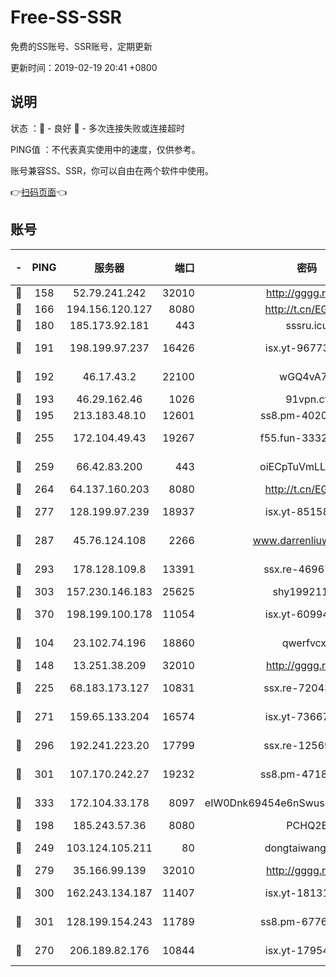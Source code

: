 # Free-SS-SSR

免费的SS账号、SSR账号，定期更新

更新时间：2019-02-19 20:41 +0800

## 说明

状态     ：🙂 - 良好 🙁 - 多次连接失败或连接超时

PING值   ：不代表真实使用中的速度，仅供参考。

账号兼容SS、SSR，你可以自由在两个软件中使用。

👉[扫码页面](https://liesauer.github.io/free-ss-ssr.github.io/)👈

## 账号

|-|PING|服务器|端口|密码|加密方式|区域|
|:----:|:----:|:-----:|-----:|:----:|:----:|:----:|
|🙂|158|52.79.241.242|32010|http://gggg.rocks|chacha20|KR|
|🙂|166|194.156.120.127|8080|http://t.cn/EGJIyrl|rc4-md5|RU|
|🙂|180|185.173.92.181|443|sssru.icu|rc4-md5|RU|
|🙂|191|198.199.97.237|16426|isx.yt-96773111|aes-256-cfb|US|
|🙂|192|46.17.43.2|22100|wGQ4vA7D|aes-256-gcm|RU|
|🙂|193|46.29.162.46|1026|91vpn.cf|rc4-md5|RU|
|🙂|195|213.183.48.10|12601|ss8.pm-40202630|rc4-md5|RU|
|🙂|255|172.104.49.43|19267|f55.fun-33324216|aes-256-cfb|SG|
|🙂|259|66.42.83.200|443|oiECpTuVmLLxk4Ts|aes-256-cfb|US|
|🙂|264|64.137.160.203|8080|http://t.cn/EGJIyrl|rc4-md5|CA|
|🙂|277|128.199.97.239|18937|isx.yt-85158799|aes-256-cfb|SG|
|🙂|287|45.76.124.108|2266|www.darrenliuwei.com|aes-256-cfb|AU|
|🙂|293|178.128.109.8|13391|ssx.re-46967706|aes-256-cfb|SG|
|🙂|303|157.230.146.183|25625|shy19921124|rc4-md5|US|
|🙂|370|198.199.100.178|11054|isx.yt-60994536|aes-256-cfb|US|
|🙂|104|23.102.74.196|18860|qwerfvcxz|aes-256-gcm|JP|
|🙂|148|13.251.38.209|32010|http://gggg.rocks|chacha20|SG|
|🙂|225|68.183.173.127|10831|ssx.re-72043236|aes-256-cfb|US|
|🙂|271|159.65.133.204|16574|isx.yt-73667348|aes-256-cfb|SG|
|🙂|296|192.241.223.20|17799|ssx.re-12569451|aes-256-cfb|US|
|🙂|301|107.170.242.27|19232|ss8.pm-47184551|aes-256-cfb|US|
|🙂|333|172.104.33.178|8097|eIW0Dnk69454e6nSwuspv9DmS201tQ0D|aes-256-cfb|SG|
|🙂|198|185.243.57.36|8080|PCHQ2E|rc4-md5|US|
|🙂|249|103.124.105.211|80|dongtaiwang.com|aes-256-cfb|US|
|🙂|279|35.166.99.139|32010|http://gggg.rocks|chacha20|US|
|🙂|300|162.243.134.187|11407|isx.yt-18131669|aes-256-cfb|US|
|🙂|301|128.199.154.243|11789|ss8.pm-67760833|aes-256-cfb|SG|
|🙁|270|206.189.82.176|10844|isx.yt-17954032|aes-256-cfb|SG|
